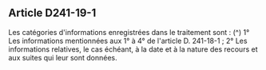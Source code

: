 ## Article D241-19-1

Les catégories d'informations enregistrées dans le traitement sont : (^)
1° Les informations mentionnées aux 1° à 4° de l'article D. 241-18-1 ;
2° Les informations relatives, le cas échéant, à la date et à la nature des recours et aux suites qui leur sont
données.

